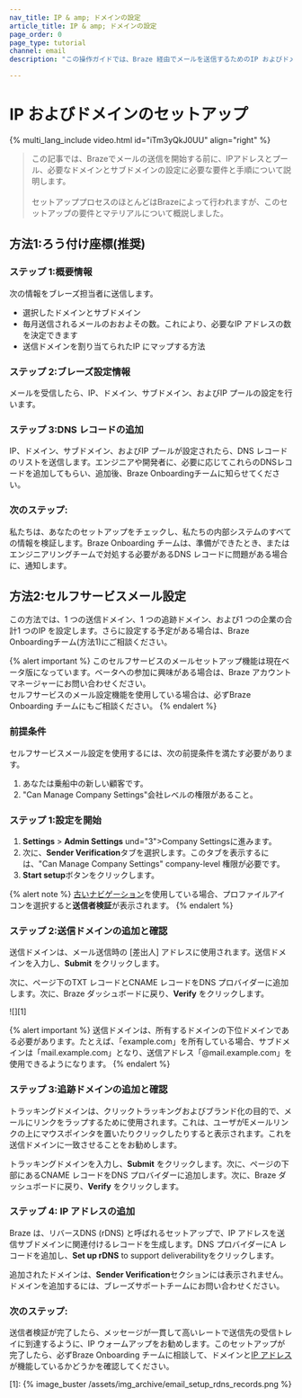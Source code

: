 ```yaml
---
nav_title: IP & amp; ドメインの設定
article_title: IP & amp; ドメインの設定
page_order: 0
page_type: tutorial
channel: email
description: "この操作ガイドでは、Braze 経由でメールを送信するためのIP およびドメインの設定方法について説明します。"

---
```


# IP およびドメインのセットアップ

{% multi_lang_include video.html id="iTm3yQkJ0UU" align="right"  %}

> この記事では、Brazeでメールの送信を開始する前に、IPアドレスとプール、必要なドメインとサブドメインの設定に必要な要件と手順について説明します。<br><br>セットアッププロセスのほとんどはBrazeによって行われますが、このセットアップの要件とマテリアルについて概説しました。

## 方法1:ろう付け座標(推奨)

### ステップ 1:概要情報

次の情報をブレーズ担当者に送信します。

* 選択したドメインとサブドメイン
* 毎月送信されるメールのおおよその数。これにより、必要なIP アドレスの数を決定できます
* 送信ドメインを割り当てられたIP にマップする方法

### ステップ 2:ブレーズ設定情報

メールを受信したら、IP、ドメイン、サブドメイン、およびIP プールの設定を行います。

### ステップ 3:DNS レコードの追加

IP、ドメイン、サブドメイン、およびIP プールが設定されたら、DNS レコードのリストを送信します。エンジニアや開発者に、必要に応じてこれらのDNSレコードを追加してもらい、追加後、Braze Onboardingチームに知らせてください。

### 次のステップ:

私たちは、あなたのセットアップをチェックし、私たちの内部システムのすべての情報を検証します。Braze Onboarding チームは、準備ができたとき、またはエンジニアリングチームで対処する必要があるDNS レコードに問題がある場合に、通知します。

## 方法2:セルフサービスメール設定

この方法では、1 つの送信ドメイン、1 つの追跡ドメイン、および1 つの企業の合計1 つのIP を設定します。さらに設定する予定がある場合は、Braze Onboardingチーム(方法1)にご相談ください。

{% alert important %}
このセルフサービスのメールセットアップ機能は現在ベータ版になっています。ベータへの参加に興味がある場合は、Braze アカウントマネージャーにお問い合わせください。<br>セルフサービスのメール設定機能を使用している場合は、必ずBraze Onboarding チームにもご相談ください。
{% endalert %}

### 前提条件

セルフサービスメール設定を使用するには、次の前提条件を満たす必要があります。

1. あなたは乗船中の新しい顧客です。
2. "Can Manage Company Settings"会社レベルの権限があること。

### ステップ 1:設定を開始

1. **Settings** > **Admin Settings** und="3">Company Settingsに進みます。 
2. 次に、**Sender Verification**タブを選択します。このタブを表示するには、"Can Manage Company Settings" company-level 権限が必要です。
3. **Start setup**ボタンをクリックします。

{% alert note %}
[古いナビゲーション]({{site.baseurl}}/navigation)を使用している場合、プロファイルアイコンを選択すると**送信者検証**が表示されます。
{% endalert %}

### ステップ 2:送信ドメインの追加と確認

送信ドメインは、メール送信時の [差出人] アドレスに使用されます。送信ドメインを入力し、**Submit** をクリックします。 

次に、ページ下のTXT レコードとCNAME レコードをDNS プロバイダーに追加します。次に、Braze ダッシュボードに戻り、**Verify** をクリックします。

![][1]

{% alert important %}
送信ドメインは、所有するドメインの下位ドメインである必要があります。たとえば、「example.com」を所有している場合、サブドメインは「mail.example.com」となり、送信アドレス「@mail.example.com」を使用できるようになります。
{% endalert %}

### ステップ 3:追跡ドメインの追加と確認

トラッキングドメインは、クリックトラッキングおよびブランド化の目的で、メールにリンクをラップするために使用されます。これは、ユーザがEメールリンクの上にマウスポインタを置いたりクリックしたりすると表示されます。これを送信ドメインに一致させることをお勧めします。

トラッキングドメインを入力し、**Submit** をクリックします。次に、ページの下部にあるCNAME レコードをDNS プロバイダーに追加します。次に、Braze ダッシュボードに戻り、**Verify** をクリックします。

### ステップ 4: IP アドレスの追加

Braze は、リバースDNS (rDNS) と呼ばれるセットアップで、IP アドレスを送信サブドメインに関連付けるレコードを生成します。DNS プロバイダーにA レコードを追加し、**Set up rDNS** to support deliverabilityをクリックします。

追加されたドメインは、**Sender Verification**セクションには表示されません。ドメインを追加するには、ブレーズサポートチームにお問い合わせください。

### 次のステップ:

送信者検証が完了したら、メッセージが一貫して高いレートで送信先の受信トレイに到達するように、IP ウォームアップをお勧めします。このセットアップが完了したら、必ずBraze Onboarding チームに相談して、ドメインと[IP アドレス]({{site.baseurl}}/user_guide/message_building_by_channel/email/email_setup/ip_warming/) が機能しているかどうかを確認してください。

[1]: {% image_buster /assets/img_archive/email_setup_rdns_records.png %}